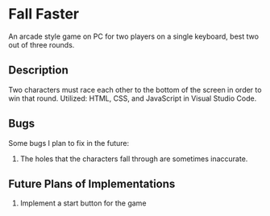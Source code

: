 # Fall Faster
An arcade style game on PC for two players on a single keyboard, best two out of three rounds.

## Description
Two characters must race each other to the bottom of the screen in order to win that round.
Utilized: HTML, CSS, and JavaScript in Visual Studio Code. 

## Bugs
Some bugs I plan to fix in the future:
1) The holes that the characters fall through are sometimes inaccurate.

## Future Plans of Implementations
1) Implement a start button for the game
